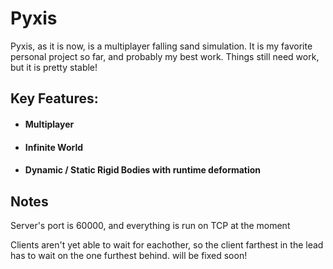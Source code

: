 
# Pyxis 

Pyxis, as it is now, is a multiplayer falling sand simulation. It is my favorite personal project so far, and probably my best work. Things still need work, but it is pretty stable!

 ## Key Features:
* #### Multiplayer
* #### Infinite World
* #### Dynamic / Static Rigid Bodies with runtime deformation


## Notes
Server's port is 60000, and everything is run on TCP at the moment

Clients aren't yet able to wait for eachother, so the client farthest in the lead has to wait on the one furthest behind. will be fixed soon!